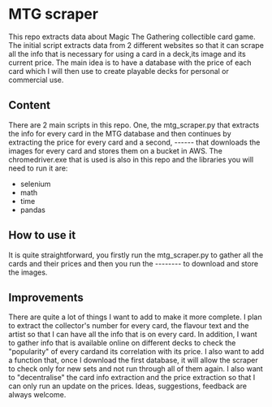 # MTG scraper


This repo extracts data about Magic The Gathering collectible card game. The initial script extracts data from 2 different websites so that it can scrape
all the info that is necessary for using a card in a deck,its image and its current price. The main idea is to have a database with the price of each card
which I will then use to create playable decks for personal or commercial use.

## Content

There are 2 main scripts in this repo. One, the mtg_scraper.py that extracts the info for every card in the MTG database and then continues by extracting the price for
every card and a second, ------ that downloads the images for every card and stores them on a bucket in AWS. The chromedriver.exe that is used is also in this
repo and the libraries you will need to run it are:
* selenium
* math
* time
* pandas

## How to use it

It is quite straightforward, you firstly run the mtg_scraper.py to gather all the cards and their prices and then you run the -------- to download and store the images.

## Improvements

There are quite a lot of things I want to add to make it more complete. I plan to extract the collector's number for every card, the flavour text and the artist 
so that I can have all the info that is on every card. In addition, I want to gather info that is available online on different decks to check the "popularity" 
of every cardand its correlation with its price. I also want to add a function that, once I download the first database, it will allow the scraper to check 
only for new sets and not run through all of them again. I also want to "decentralise" the card info extraction and the price extraction so that I can only run 
an update on the prices.
Ideas, suggestions, feedback are always welcome.


